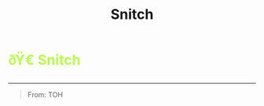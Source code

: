 ﻿---
lang: en-US
title: Snitch
prev: Psychic
next: Spiritualist
---
# <font color="#b8fb4f">ðŸ€ <b>Snitch</b></font> <Badge text="Support" type="tip" vertical="middle"/>
---

> From: TOH


